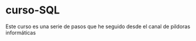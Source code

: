 # curso-SQL
Este curso es una serie de pasos que he seguido desde el canal de pildoras informáticas
